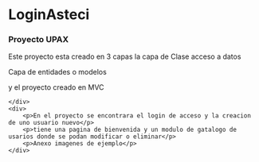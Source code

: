 # LoginAsteci
<div>
        <h3>Proyecto UPAX</h3>
        <p>Este proyecto esta creado en 3 capas la capa de Clase acceso a datos</p>
        <p>Capa de entidades o modelos</p>
        <p>y el proyecto creado en MVC</p>

    </div>
    <div>
        <p>En el proyecto se encontrara el login de acceso y la creacion de uno usuario nuevo</p>
        <p>tiene una pagina de bienvenida y un modulo de gatalogo de usarios donde se podan modificar o eliminar</p>
        <p>Anexo imagenes de ejemplo</p>
    </div>
